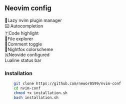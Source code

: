## Neovim config

🔌Lazy nvim plugin manager
<br>
⌨️ Autocompletion 
<br>
🇹Code highlight
<br>
📁File explorer
<br>
💬Comment toggle
<br>
🎨Nightfox colorscheme
<br>
🇳Neovide configured
<br>
Lualine status bar

### Installation
```bash
    git clone https://github.com/newor0599/nvim-conf
    cd nvim-conf
    chmod +x installation.sh
    bash installation.sh
```
